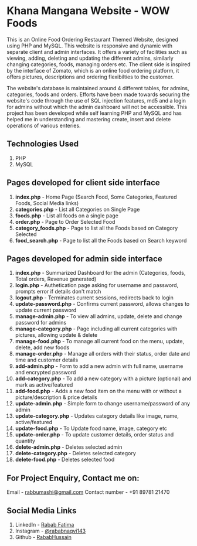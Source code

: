 # Khana Mangana Website - WOW Foods

This is an Online Food Ordering Restaurant Themed Website, designed using PHP and MySQL. This website is responsive and dynamic with separate client and admin interfaces. It offers a variety of facilities such as viewing, adding, deleting and updating the different admins, similarly changing categories, foods, managing orders etc. The client side is inspired by the interface of Zomato, which is an online food ordering platform, it offers pictures, descriptions and ordering flexibilties to the customer.

The website's database is maintained around 4 different tables, for admins, categories, foods and orders. Efforts have been made towards securing the website's code through the use of SQL injection features, md5 and a login for admins without which the admin dashboard will not be accessible. This project has been developed while self learning PHP and MySQL and has helped me in understanding and mastering create, insert and delete operations of various enteries.

## Technologies Used

1. PHP
2. MySQL

## Pages developed for client side interface

1. **index.php** - Home Page (Search Food, Some Categories, Featured Foods, Social Media links)
2. **categories.php** - List all Categories on Single Page
3. **foods.php** - List all foods on a single page
4. **order.php** - Page to Order Selected Food
5. **category_foods.php** - Page to list all the Foods based on Category Selected
6. **food_search.php** - Page to list all the Foods based on Search keyword

## Pages developed for admin side interface

1. **index.php** - Summarized Dashboard for the admin (Categories, foods, Total orders, Revenue generated)
2. **login.php** - Authetication page asking for username and password, prompts error if details don't match
3. **logout.php** - Terminates current sessions, redirects back to login
4. **update-password.php** - Confirms current password, allows changes to update current password
5. **manage-admin.php** - To view all admins, update, delete and change password for admins
6. **manage-category.php** - Page including all current categories with pictures, allowing update & delete
7. **manage-food.php** - To manage all current food on the menu, update, delete, add new foods
8. **manage-order.php** - Manage all orders with their status, order date and time and customer details
9. **add-admin.php** - Form to add a new admin with full name, username and encrypted password
10. **add-category.php** - To add a new category with a picture (optional) and mark as active/featured
11. **add-food.php** - Adds a new food item on the menu with or without a picture/description & price details
12. **update-admin.php** - Simple form to change username/password of any admin
13. **update-category.php** - Updates category details like image, name, active/featured
14. **update-food.php** - To Update food name, image, category etc
15. **update-order.php** - To update customer details, order status and quantity
16. **delete-admin.php** - Deletes selected admin
17. **delete-category.php** - Deletes selected category
18. **delete-food.php** - Deletes selected food

## For Project Enquiry, Contact me on:

Email - rabbumashi@gmail.com
Contact number - +91 89781 21470

## Social Media Links

1. LinkedIn - [Rabab Fatima](www.linkedin.com/in/rababfatima209)
2. Instagram - [@rababnaqvi143](https://www.instagram.com/rababnaqvi143/)
3. Github - [RababHussain](https://github.com/RababHussain)
